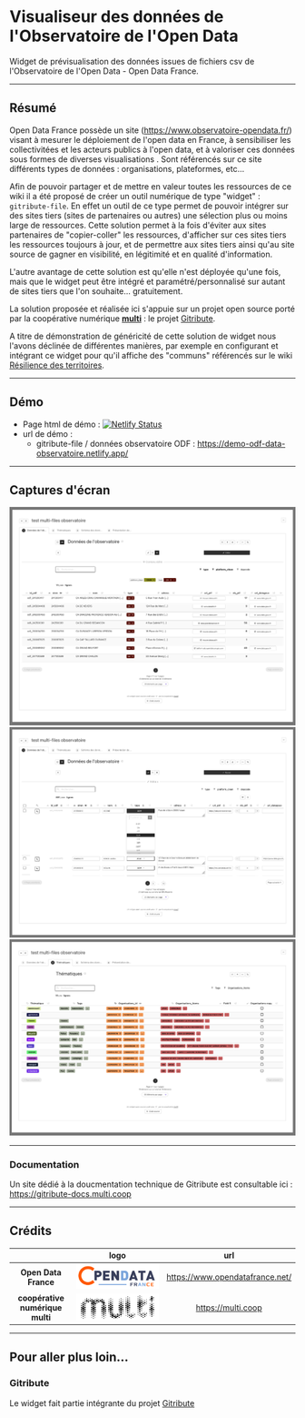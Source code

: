 # Visualiseur des données de l'Observatoire de l'Open Data

Widget de prévisualisation des données issues de fichiers csv de l'Observatoire de l'Open Data - Open Data France.

---

## Résumé

Open Data France possède un site (https://www.observatoire-opendata.fr/) visant à mesurer le déploiement de l'open data en France, à sensibiliser les collectivitées et les acteurs publics à l'open data, et à valoriser ces données sous formes de diverses visualisations . Sont référencés sur ce site différents types de données : organisations, plateformes, etc...

Afin de pouvoir partager et de mettre en valeur toutes les ressources de ce wiki il a été proposé de créer un outil numérique de type "widget" : `gitribute-file`. En effet un outil de ce type permet de pouvoir intégrer sur des sites tiers (sites de partenaires ou autres) une sélection plus ou moins large de ressources. Cette solution permet à la fois d'éviter aux sites partenaires de "copier-coller" les ressources, d'afficher sur ces sites tiers les ressources toujours à jour, et de permettre aux sites tiers ainsi qu'au site source de gagner en visibilité, en légitimité et en qualité d'information.

L'autre avantage de cette solution est qu'elle n'est déployée qu'une fois, mais que le widget peut être intégré et paramétré/personnalisé sur autant de sites tiers que l'on souhaite... gratuitement.

La solution proposée et réalisée ici s'appuie sur un projet open source porté par la coopérative numérique [**multi**](https://multi.coop) : le projet [Gitribute](#gitribute-).

A titre de démonstration de généricité de cette solution de widget nous l'avons déclinée de différentes manières, par exemple en configurant et intégrant ce widget pour qu'il affiche des "communs" référencés sur le wiki [Résilience des territoires](https://wiki.resilience-territoire.ademe.fr).

---

## Démo

- Page html de démo : [![Netlify Status](https://api.netlify.com/api/v1/badges/854fd222-efeb-4f27-a879-0484bcd8af69/deploy-status)](https://app.netlify.com/sites/demo-odf-data-observatoire/deploys)
- url de démo :
  - gitribute-file / données observatoire ODF : https://demo-odf-data-observatoire.netlify.app/

---

## Captures d'écran

![preview-01](./images/screenshots/screenshot-01.png)
![preview-02](./images/screenshots/screenshot-02.png)
![preview-03](./images/screenshots/screenshot-03.png)

---

### Documentation 

Un site dédié à la doucmentation technique de Gitribute est consultable ici : https://gitribute-docs.multi.coop

---

## Crédits

| | logo | url |
| :-: | :-: | :-: |
| **Open Data France** | ![ODF](./images/odf-logo.svg) | https://www.opendatafrance.net/ |
| **coopérative numérique multi** | ![multi](./images/multi-logo.png) | https://multi.coop |

---

## Pour aller plus loin... 

### Gitribute

Le widget fait partie intégrante du projet [Gitribute](https://gitlab.com/multi-coop/gitribute)
